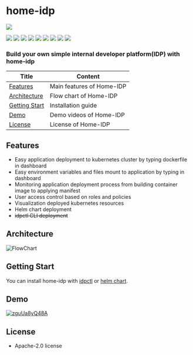 # home-idp


<img src="https://img.shields.io/badge/15182-FFFFFF?style=flat&label=lines of code"/>

<img src="https://img.shields.io/badge/Go-00ADD8?style=flat&logo=go&logoColor=white"/> <img src="https://img.shields.io/badge/React-61DAFB?style=flat&logo=react&logoColor=black"/> <img src="https://img.shields.io/badge/Kubernetes-326CE5?style=flat&logo=kubernetes&logoColor=white"/> <img src="https://img.shields.io/badge/ArgoCD-EF7B4D?style=flat&logo=argo&logoColor=white"/> <img src="https://img.shields.io/badge/Harbor-60B932?style=flat&logo=harbor&logoColor=white"/> <img src="https://img.shields.io/badge/Kaniko-FFA600?style=flat&logo=kaniko&logoColor=white"/> <img src="https://img.shields.io/badge/Docker-2496ED?style=flat&logo=docker&logoColor=white"/> <img src="https://img.shields.io/badge/ProtoBuf-4285F4?style=flat&logo=google&logoColor=white"/> <img src="https://img.shields.io/badge/Gitops-181717?style=flat&logo=github&logoColor=white"/>

### **Build your own simple internal developer platform(IDP) with home-idp**

| Title | Content |
|--------------|--------------------------------------|
| [Features](#features) | Main features of Home-IDP |
| [Architecture](#architecture) | Flow chart of Home-IDP |
| [Getting Start](#getting-start) | Installation guide |
| [Demo](#demo) | Demo videos of Home-IDP |
| [License](#license) | License of Home-IDP |

## Features

* Easy application deployment to kubernetes cluster by typing dockerfile in dashboard
* Easy environment variables and files mount to application by typing in dashboard
* Monitoring application deployment process from building container image to applying manifest
* User access control based on roles and policies
* Visualization deployed kubernetes resources
* Helm chart deployment
* ~~idpctl CLI deployment~~

## Architecture

![FlowChart](https://home-idp-choigonyok.s3.ap-northeast-2.amazonaws.com/1+(1).png)

## Getting Start

You can install home-idp with [idpctl](https://github.com/choigonyok/home-idp/tree/main/docs/install-with-idpctl-cli.md) or [helm chart](https://github.com/choigonyok/home-idp/tree/main/docs/install-with-helm-chart.md).

## Demo

[![zguUa8yQ48A](https://img.youtube.com/vi/zguUa8yQ48A/0.jpg)](https://www.youtube.com/watch?v=zguUa8yQ48A)

## License

* Apache-2.0 license